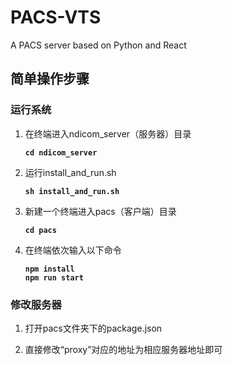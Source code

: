 # PACS-VTS
A PACS server based on Python and React
## 简单操作步骤
### 运行系统
1. 在终端进入ndicom_server（服务器）目录

    **`cd ndicom_server`**  
    
2. 运行install_and_run.sh  

    **`sh install_and_run.sh`**
3. 新建一个终端进入pacs（客户端）目录

    **`cd pacs`**
4. 在终端依次输入以下命令

    **`npm install`**  
    **`npm run start`**
    
### 修改服务器
1. 打开pacs文件夹下的package.json 

2. 直接修改“proxy”对应的地址为相应服务器地址即可
